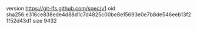 version https://git-lfs.github.com/spec/v1
oid sha256:e316ce838ede4d88d1c7d4825c00be8e15693e0e7b8de546eeb13f21f52d43d1
size 9432
